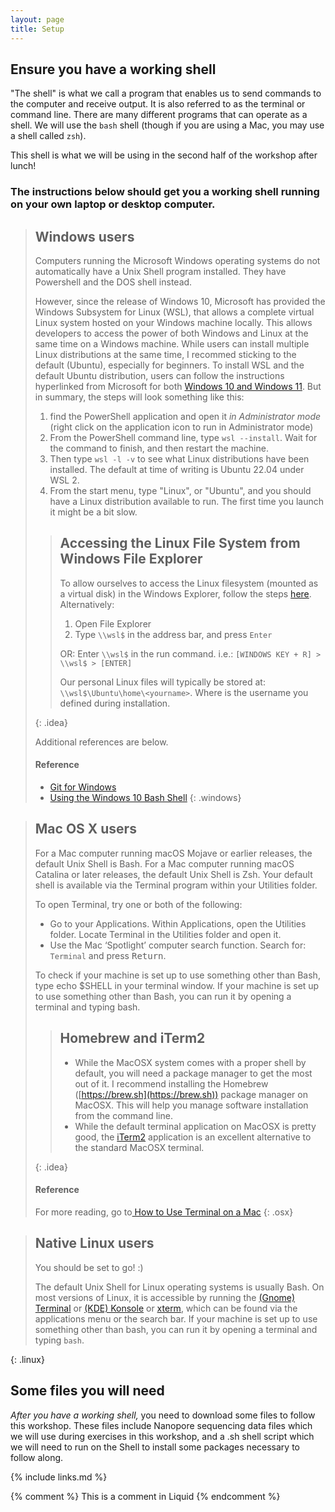 ```yaml
---
layout: page
title: Setup
---
```


## Ensure you have a working shell

"The shell" is what we call a program that enables us to send commands to the computer and receive output. It is also referred to as the terminal or command line. There are many different programs that can operate as a shell. We will use the `bash` shell (though if you are using a Mac, you may use a shell called `zsh`). 

This shell is what we will be using in the second half of the workshop after lunch!

### The instructions below should get you a working shell running on your own laptop or desktop computer.

> ## Windows users
> Computers running the Microsoft Windows operating systems  do not automatically have a Unix Shell program installed. They have Powershell and the DOS shell instead. 
> 
> However, since the release of Windows 10, Microsoft has provided the Windows Subsystem for Linux (WSL), that allows a complete virtual Linux system hosted on your Windows machine locally. This allows developers to access the power of both Windows and Linux at the same time on a Windows machine. 
> While users can install multiple Linux distributions at the same time, I recommed sticking to the default (Ubuntu), especially for beginners.
> To install WSL and the default Ubuntu distribution, users can follow the instructions hyperlinked from Microsoft for both [Windows 10 and Windows 11]. But in summary, the steps will look something like this:
> 
> 1. find the PowerShell application and open it _in Administrator mode_ (right click on the application icon to run in Administrator mode)
> 2. From the PowerShell command line, type `wsl --install`. Wait for the command to finish, and then restart the machine.
> 3. Then type `wsl -l -v` to see what Linux distributions have been installed. The default at time of writing is Ubuntu 22.04 under WSL 2.
> 4. From the start menu, type "Linux", or "Ubuntu", and you should have a Linux distribution available to run. The first time you launch it might be a bit slow.
>
> > ## Accessing the Linux File System from Windows File Explorer
> >To allow ourselves to access the Linux filesystem (mounted as a virtual disk) in the Windows Explorer, follow the steps [here].
> > Alternatively:
> > 1. Open File Explorer
> > 2. Type `\\wsl$` in the address bar, and press `Enter`
> >
> > OR: Enter `\\wsl$` in the run command. i.e.: `[WINDOWS KEY + R] > \\wsl$ > [ENTER]`
> >
> > Our personal Linux files will typically be stored at: `\\wsl$\Ubuntu\home\<yourname>`. Where <yourname> is the username you defined during installation.
> >
> {: .idea}
> 
> Additional references are below.
> #### Reference
> * [Git for Windows](https://git-for-windows.github.io/)
> * [Using the Windows 10 Bash Shell](https://www.howtogeek.com/265900/everything-you-can-do-with-windows-10s-new-bash-shell/)
{: .windows}

> ## Mac OS X users
> For a Mac computer running macOS Mojave or earlier releases, the default Unix Shell is Bash. For a Mac computer running macOS Catalina or later releases, the default Unix Shell is Zsh. Your default shell is available via the Terminal program within your Utilities folder.
>
> To open Terminal, try one or both of the following:
> * Go to your Applications. Within Applications, open the Utilities folder. Locate Terminal in the Utilities folder and open it.
> * Use the Mac ‘Spotlight’ computer search function. Search for: `Terminal` and press <kbd>Return</kbd>.
>
> To check if your machine is set up to use something other than Bash, type echo $SHELL in your terminal window.
> If your machine is set up to use something other than Bash, you can run it by opening a terminal and typing bash.
>  
> > ## Homebrew and iTerm2
> > 
> > - While the MacOSX system comes with a proper shell by default, you will need a package manager to get the most out of it. I recommend installing the Homebrew ([https://brew.sh](https://brew.sh)) package manager on MacOSX. This will help you manage software installation from the command line.
> > - While the default terminal application on MacOSX is pretty good, the [iTerm2](https://www.iterm2.com/) application is an excellent alternative to the standard MacOSX terminal.
> > 
> {: .idea}
> 
> #### Reference 
> For more reading, go to[ How to Use Terminal on a Mac](http://www.macworld.co.uk/feature/mac-software/how-use-terminal-on-mac-3608274/)
{: .osx}

> ## Native Linux users
> You should be set to go! :)
> 
> The default Unix Shell for Linux operating systems is usually Bash. On most versions of Linux, it is accessible by running the [(Gnome) Terminal](https://help.gnome.org/users/gnome-terminal/stable/)
> or [(KDE) Konsole](https://konsole.kde.org/)
> or [xterm](https://en.wikipedia.org/wiki/Xterm),
> which can be found via the applications menu or the search bar.
> If your machine is set up to use something other than bash, you can run it by opening a terminal and typing `bash`.
>
{: .linux}


## Some files you will need

*After you have a working shell,* you need to download some files to follow this workshop. These files include Nanopore sequencing data files which we will use during exercises in this workshop, and a .sh shell script which we will need to run on the Shell to install some packages necessary to follow along.


{% include links.md %}

[Windows 10 and Windows 11]: https://learn.microsoft.com/en-us/windows/wsl/install
[here]: https://devblogs.microsoft.com/commandline/access-linux-filesystems-in-windows-and-wsl-2/

<!-- this is an html comment -->

{% comment %} This is a comment in Liquid {% endcomment %}

<!-- References: https://swcarpentry.github.io/shell-novice/index.html -->
<!-- References: https://gtk-teaching.github.io/Intro-to-bash/setup.html -->
